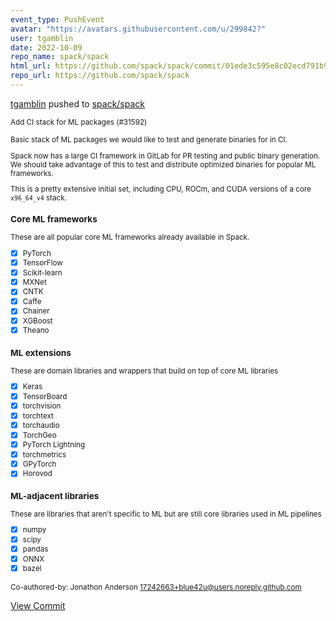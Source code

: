 ```yaml
---
event_type: PushEvent
avatar: "https://avatars.githubusercontent.com/u/299842?"
user: tgamblin
date: 2022-10-09
repo_name: spack/spack
html_url: https://github.com/spack/spack/commit/01ede3c595e8c02ecd791b97a0a1cae3ee30255f
repo_url: https://github.com/spack/spack
---
```


<a href='https://github.com/tgamblin' target='_blank'>tgamblin</a> pushed to <a href='https://github.com/spack/spack' target='_blank'>spack/spack</a>

<small>Add CI stack for ML packages (#31592)

Basic stack of ML packages we would like to test and generate binaries for in CI. 

Spack now has a large CI framework in GitLab for PR testing and public binary generation.
We should take advantage of this to test and distribute optimized binaries for popular ML
frameworks.

This is a pretty extensive initial set, including CPU, ROCm, and CUDA versions of a core
`x96_64_v4` stack.

### Core ML frameworks

These are all popular core ML frameworks already available in Spack.

- [x] PyTorch
- [x] TensorFlow
- [x] Scikit-learn
- [x] MXNet
- [x] CNTK
- [x] Caffe
- [x] Chainer
- [x] XGBoost
- [x] Theano

### ML extensions

These are domain libraries and wrappers that build on top of core ML libraries

- [x] Keras
- [x] TensorBoard
- [x] torchvision
- [x] torchtext
- [x] torchaudio
- [x] TorchGeo
- [x] PyTorch Lightning
- [x] torchmetrics
- [x] GPyTorch
- [x] Horovod

### ML-adjacent libraries

These are libraries that aren't specific to ML but are still core libraries used in ML pipelines

- [x] numpy
- [x] scipy
- [x] pandas
- [x] ONNX
- [x] bazel

Co-authored-by: Jonathon Anderson <17242663+blue42u@users.noreply.github.com></small>

<a href='https://github.com/spack/spack/commit/01ede3c595e8c02ecd791b97a0a1cae3ee30255f' target='_blank'>View Commit</a>